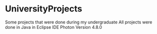 # UniversityProjects
Some projects that were done during my undergraduate
All projects were done in Java in Eclipse IDE Photon Version 4.8.0

